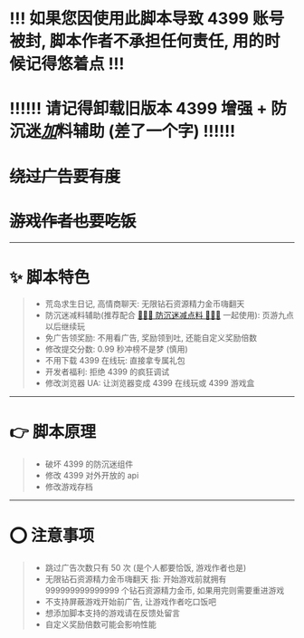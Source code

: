 # !!! 如果您因使用此脚本导致 4399 账号被封, 脚本作者不承担任何责任, 用的时候记得悠着点 !!!

# !!!!!! 请记得卸载旧版本 4399 增强 + 防沉迷<u>**_加_**</u>料辅助 (差了一个字) !!!!!!

# ~~绕过广告要有度~~

# ~~游戏作者也要吃饭~~

---

# ✨ 脚本特色

> -   荒岛求生日记, 高情商聊天: 无限钻石资源精力金币嗨翻天
> -   防沉迷减料辅助(推荐配合 [🎇🎇🎇 防沉迷减点料 🎇🎇🎇](https://greasyfork.org/zh-CN/scripts/437233-%E9%98%B2%E6%B2%89%E8%BF%B7%E5%8A%A0%E7%82%B9%E6%96%99) 一起使用): 页游九点以后继续玩
> -   免广告领奖励: 不用看广告, 奖励领到吐, 还能自定义奖励倍数
> -   修改提交分数: 0.99 秒冲榜不是梦 (慎用)
> -   不用下载 4399 在线玩: 直接拿专属礼包
> -   开发者福利: 拒绝 4399 的疯狂调试
> -   修改浏览器 UA: 让浏览器变成 4399 在线玩或 4399 游戏盒

---

# 👉 脚本原理

> -   破坏 4399 的防沉迷组件
> -   修改 4399 对外开放的 api
> -   修改游戏存档

---

# ⭕ 注意事项

> -   跳过广告次数只有 50 次 (是个人都要恰饭, 游戏作者也是)
> -   无限钻石资源精力金币嗨翻天 指: 开始游戏前就拥有 999999999999999 个钻石资源精力金币, 如果用完则需要重进游戏
> -   不支持屏蔽游戏开始前广告, 让游戏作者吃口饭吧
> -   想添加脚本支持的游戏请在反馈处留言
> -   自定义奖励倍数可能会影响性能
